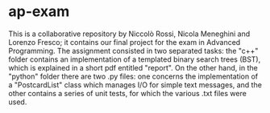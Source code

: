 # ap-exam
This is a collaborative repository by Niccolò Rossi, Nicola Meneghini and Lorenzo Fresco; it contains our final project for the exam in Advanced Programming. 
The assignment consisted in two separated tasks: the "c++" folder contains an implementation of a templated binary search trees (BST), which is explained in a short pdf entitled "report". On the other hand, in the "python" folder there are two .py files: one concerns the implementation of a "PostcardList" class which manages I/O for simple text messages, and the other contains a series of unit tests, for which the various .txt files were used.

